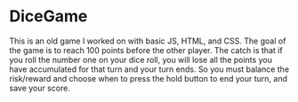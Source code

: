 # DiceGame

This is an old game I worked on with basic JS, HTML, and CSS. The goal of the game is to reach 100 points before the other player.
The catch is that if you roll the number one on your dice roll, you will lose all the points you have accumulated for that turn and your turn ends.
So you must balance the risk/reward and choose when to press the hold button to end your turn, and save your score.

